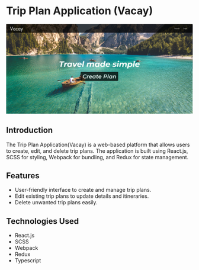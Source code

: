 # Trip Plan Application (Vacay)

![Banner Image](https://github.com/johnthomasgithub/vacay/blob/main/vacaybanner.png)


## Introduction

The Trip Plan Application(Vacay) is a web-based platform that allows users to create, edit, and delete trip plans. The application is built using React.js, SCSS for styling, Webpack for bundling, and Redux for state management.

## Features

- User-friendly interface to create and manage trip plans.
- Edit existing trip plans to update details and itineraries.
- Delete unwanted trip plans easily.

## Technologies Used

- React.js
- SCSS
- Webpack
- Redux
- Typescript

